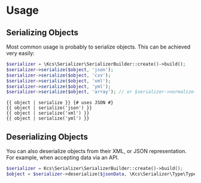 Usage
=====

Serializing Objects
-------------------
Most common usage is probably to serialize objects. This can be achieved
very easily:

```php
$serializer = \Kcs\Serializer\SerializerBuilder::create()->build();
$serializer->serialize($object, 'json');
$serializer->serialize($object, 'csv');
$serializer->serialize($object, 'xml');
$serializer->serialize($object, 'yml');
$serializer->serialize($object, 'array'); // or $serializer->normalize($object);
```

```twig
{{ object | serialize }} {# uses JSON #}
{{ object | serialize('json') }}
{{ object | serialize('xml') }}
{{ object | serialize('yml') }}
```

Deserializing Objects
---------------------
You can also deserialize objects from their XML, or JSON representation. For
example, when accepting data via an API.

```php
$serializer = Kcs\Serializer\SerializerBuilder::create()->build();
$object = $serializer->deserialize($jsonData, \Kcs\Serializer\Type\Type::from('MyNamespace\MyObject'), 'json');
```
